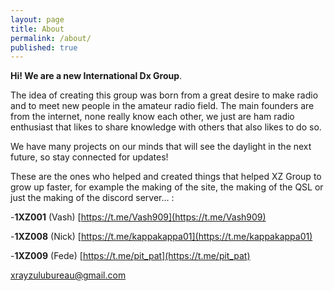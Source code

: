 ```yaml
---
layout: page
title: About
permalink: /about/
published: true
---
```

**Hi! We are a new International Dx Group**.

The idea of creating this group was born from a great desire to make radio and to meet new people in the amateur radio field.
The main founders are from the internet, none really know each other, we just are ham radio enthusiast that likes to share knowledge with others that also likes to do so.

We have many projects on our minds that will see the daylight in the next future, so stay connected for updates!


These are the ones who helped and created things that helped XZ Group to grow up faster, for example the making of the site, the making of the  QSL or just the making of the discord server... :

-**1XZ001** (Vash) [https://t.me/Vash909](https://t.me/Vash909)

-**1XZ008** (Nick)   [https://t.me/kappakappa01](https://t.me/kappakappa01)

-**1XZ009** (Fede) [https://t.me/pit_pat](https://t.me/pit_pat)


[xrayzulubureau@gmail.com](mailto:xrayzulubureau@gmail.com)
